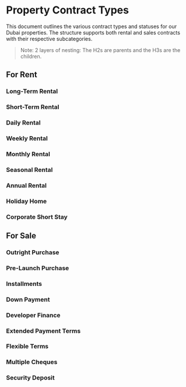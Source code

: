 # Property Contract Types

This document outlines the various contract types and statuses for our Dubai properties. The structure supports both rental and sales contracts with their respective subcategories.

>Note: 2 layers of nesting:
> The H2s are parents and the H3s are the children.

## For Rent

### Long-Term Rental
### Short-Term Rental
### Daily Rental
### Weekly Rental
### Monthly Rental
### Seasonal Rental
### Annual Rental
### Holiday Home
### Corporate Short Stay


## For Sale

### Outright Purchase
### Pre-Launch Purchase
### Installments
### Down Payment
### Developer Finance
### Extended Payment Terms
### Flexible Terms
### Multiple Cheques
### Security Deposit
